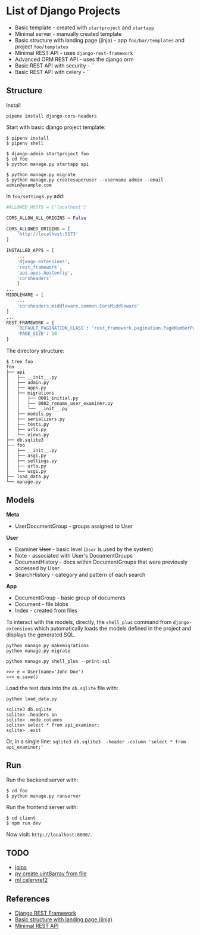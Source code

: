 

# List of Django Projects

* Basic template - created with `startproject` and `startapp`
* Minimal server - manually created template
* Basic structure with landing page (jinja) - app `foo/bar/templates` and project `foo/templates`
* Minimal REST API - uses `django-rest-framework`
* Advanced ORM REST API - uses the django orm
* Basic REST API with security - ``
* Basic REST API with celery - ``



## Structure

Install

```shell
pipenv install django-cors-headers
```


Start with basic django project template:

```shell
$ pipenv install
$ pipenv shell

$ django-admin startproject foo
$ cd foo
$ python manage.py startapp api

$ python manage.py migrate
$ python manage.py createsuperuser --username admin --email admin@example.com
```


In `foo/settings.py` add:

```python
#ALLOWED_HOSTS = ['localhost']

CORS_ALLOW_ALL_ORIGINS = False

CORS_ALLOWED_ORIGINS = [
    'http://localhost:5173'
]

INSTALLED_APPS = [
    ...
    'django-extensions',
    'rest_framework',
    'api.apps.ApiConfig',
    'corsheaders'
    ]
...
MIDDLEWARE = [
    ...
    'corsheaders.middleware.common.CorsMiddleware'
]
...
REST_FRAMEWORK = {
    'DEFAULT_PAGINATION_CLASS': 'rest_framework.pagination.PageNumberPagination',
    'PAGE_SIZE': 10
}
```

The directory structure:

```
$ tree foo
foo
├── api
│   ├── __init__.py
│   ├── admin.py
│   ├── apps.py
│   ├── migrations
│   │   ├── 0001_initial.py
│   │   ├── 0002_rename_user_examiner.py
│   │   └── __init__.py
│   ├── models.py
│   ├── serializers.py
│   ├── tests.py
│   ├── urls.py
│   └── views.py
├── db.sqlite3
├── foo
│   ├── __init__.py
│   ├── asgi.py
│   ├── settings.py
│   ├── urls.py
│   └── wsgi.py
├── load_data.py
└── manage.py
```


## Models


__Meta__

* UserDocumentGroup - groups assigned to User

__User__

* Examiner ~~User~~ - basic level (`User` is used by the system)
* Note - associated with User's DocumentGroups
* DocumentHistory - docs within DocumentGroups that were previously accessed by User
* SearchHistory - category and pattern of each search

__App__

* DocumentGroup - basic group of documents
* Document - file blobs
* Index - created from files


To interact with the models, directly, the `shell_plus` command from `django-extensions` which automatically loads the models defined in the project and displays the generated SQL.

```shell
python manage.py makemigrations
python manage.py migrate

python manage.py shell_plus --print-sql

>>> e = User(name='John Doe')
>>> e.save()
```

Load the test data into the `db.sqlite` file with:

```shell
python load_data.py

sqlite3 db.sqlite 
sqlite> .headers on
sqlite> .mode columns
sqlite> select * from api_examiner;
sqlite> .exit
```

Or, in a single line: `sqlite3 db.sqlite3  -header -column 'select * from api_examiner;'`


## Run

Run the backend server with:

```shell
$ cd foo
$ python manage.py runserver
```

Run the frontend server with:

```shell
$ cd client
$ npm run dev
```

Now visit: `http://localhost:8000/`.



## TODO

* [joins](https://www.pythontutorial.net/django-tutorial/django-one-to-one/)
* [py create uint8array from file](https://stackoverflow.com/questions/71036800/how-to-write-file-with-data-is-uint8array)
* [ml celery](https://github.com/jonathanreadshaw/ServingMLFastCelery)[ref2](https://towardsdatascience.com/deploying-ml-models-in-production-with-fastapi-and-celery-7063e539a5db)


## References

* [Django REST Framework](https://www.youtube.com/watch?v=cJveiktaOSQ)
* [Basic structure with landing page (jinja)](https://www.youtube.com/watch?v=-qUoCBExAvY)
* [Minimal REST API](https://www.youtube.com/watch?v=DvNBQm_M6q8)
